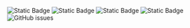 ![Static Badge](https://img.shields.io/badge/blacklists-60-000000) ![Static Badge](https://img.shields.io/badge/blacklisted-2926394-cc0000) ![Static Badge](https://img.shields.io/badge/whitelisted-2244-00CC00) ![Static Badge](https://img.shields.io/badge/streaming_blacklist-28107-000000) ![GitHub issues](https://img.shields.io/github/issues/fabriziosalmi/blacklists)

